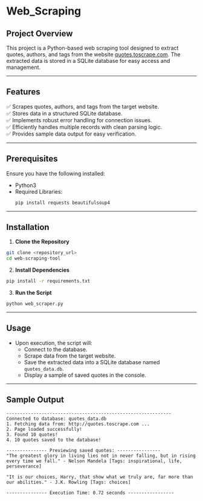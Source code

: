 # Web_Scraping

## Project Overview
This project is a Python-based web scraping tool designed to extract quotes, authors, and tags from the website [quotes.toscrape.com](http://quotes.toscrape.com). The extracted data is stored in a SQLite database for easy access and management.

---

## Features
✅ Scrapes quotes, authors, and tags from the target website.  
✅ Stores data in a structured SQLite database.  
✅ Implements robust error handling for connection issues.  
✅ Efficiently handles multiple records with clean parsing logic.  
✅ Provides sample data output for easy verification.  

---

## Prerequisites
Ensure you have the following installed:
- Python3
- Required Libraries:
  ```bash
  pip install requests beautifulsoup4
  ```

---

## Installation
1. **Clone the Repository**
```bash
git clone <repository_url>
cd web-scraping-tool
```

2. **Install Dependencies**
```bash
pip install -r requirements.txt
```

3. **Run the Script**
```bash
python web_scraper.py
```

---

## Usage
- Upon execution, the script will:
  - Connect to the database.
  - Scrape data from the target website.
  - Save the extracted data into a SQLite database named `quotes_data.db`.
  - Display a sample of saved quotes in the console.

---

## Sample Output
```
-------------------------------------------------------------
Connected to database: quotes_data.db
1. Fetching data from: http://quotes.toscrape.com ...
2. Page loaded successfully!
3. Found 10 quotes!
4. 10 quotes saved to the database!

--------------- Previewing saved quotes: ----------------
"The greatest glory in living lies not in never falling, but in rising every time we fall." - Nelson Mandela [Tags: inspirational, life, perseverance]

"It is our choices, Harry, that show what we truly are, far more than our abilities." - J.K. Rowling [Tags: choices]

--------------- Execution Time: 0.72 seconds -----------------
```

